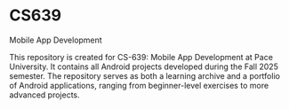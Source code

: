 # CS639
Mobile App Development

This repository is created for CS-639: Mobile App Development at Pace University. It contains all Android projects developed during the Fall 2025 semester.
The repository serves as both a learning archive and a portfolio of Android applications, ranging from beginner-level exercises to more advanced projects.
